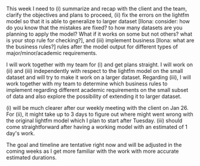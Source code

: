 This week I need to (i) summarize and recap with the client and the team, clarify the objectives and plans to proceed, (ii) fix the errors on the lightfm model so that it is able to generalize to larger dataset [Ilona: consider: how do you know that the mistakes are fixed? to how many datasets are you planning to apply the model? What if it works on some but not others? what is your stop rule for checking?], and (iii) implement business [Ilona: what are the business rules?] rules after the model output for different types of major/minor/academic requirements.

I will work together with my team for (i) and get plans straight. I will work on (ii) and (iii) independently with respect to the lightfm model on the small dataset and will try to make it work on a larger dataset. Regarding (iii), I will work together with my team to determine which business rules to implement regarding different academic requirements on the small subset of data and also explore the possibility of extending it to larger dataset.

(i) will be much clearer after our weekly meeting with the client on Jan 26. For (ii), it might take up to 3 days to figure out where might went wrong with the original lightfm model which I plan to start after Tuesday. (iii) should come straightforward after having a working model with an estimated of 1 day's work.

The goal and timeline are tentative right now and will be adjusted in the coming weeks as I get more familiar with the work with more accurate estimated durations.